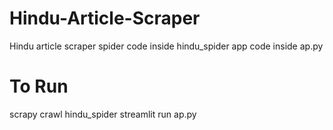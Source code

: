 # Hindu-Article-Scraper
Hindu article scraper
spider code inside hindu_spider
app code inside ap.py

# To Run
scrapy crawl hindu_spider
streamlit run ap.py
